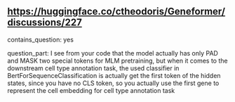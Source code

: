 ## https://huggingface.co/ctheodoris/Geneformer/discussions/227

contains_question: yes

question_part: I see from your code that the model actually has only PAD and MASK two special tokens for MLM pretraining, but when it comes to the  downstream cell type annotation task, the used classifier in BertForSequenceClassification is actually get the first token of the hidden states, since you have no CLS token, so you actually use the first gene to represent the cell embedding for cell type annotation task